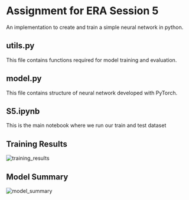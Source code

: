 # Assignment for ERA Session 5

An implementation to create and train a simple neural network in python.


## utils.py
This file contains functions required for model training and evaluation.


## model.py
This file contains structure of neural network developed with PyTorch.


## S5.ipynb
This is the main notebook where we run our train and test dataset


## Training Results
![training_results](https://github.com/GunaKoppula/Neural-Networks/assets/61241928/ba302e3a-321f-4689-ad22-8e9c6051664b)


## Model Summary
![model_summary](https://github.com/GunaKoppula/Neural-Networks/assets/61241928/185d1d15-ebd8-4888-a9fd-111b751b363f)
